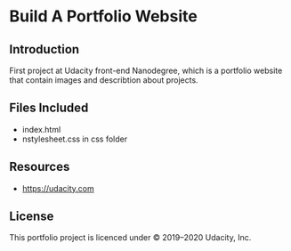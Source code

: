 # Build A Portfolio Website


## Introduction

First project at Udacity front-end Nanodegree, which is a portfolio website that contain images and describtion about projects.



## Files Included 

* index.html
* nstylesheet.css in css folder



## Resources
 * <https://udacity.com>
 
 
 
## License

This portfolio project  is licenced under  © 2019–2020 Udacity, Inc.
